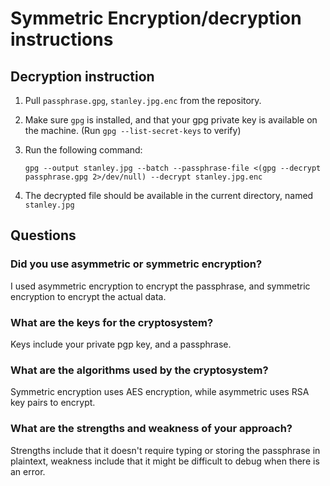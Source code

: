 # Symmetric Encryption/decryption instructions

## Decryption instruction

1. Pull `passphrase.gpg`, `stanley.jpg.enc` from the repository.
2. Make sure `gpg` is installed, and that your gpg private key is available on the machine. (Run `gpg --list-secret-keys` to verify)
3. Run the following command:

    ```
    gpg --output stanley.jpg --batch --passphrase-file <(gpg --decrypt passphrase.gpg 2>/dev/null) --decrypt stanley.jpg.enc
    ```
    
4. The decrypted file should be available in the current directory, named `stanley.jpg`

## Questions

### Did you use asymmetric or symmetric encryption?

I used asymmetric encryption to encrypt the passphrase, and symmetric encryption to encrypt the actual data.

### What are the keys for the cryptosystem? 

Keys include your private pgp key, and a passphrase.

### What are the algorithms used by the cryptosystem? 

Symmetric encryption uses AES encryption, while asymmetric uses RSA key pairs to encrypt.

### What are the strengths and weakness of your approach?

Strengths include that it doesn't require typing or storing the passphrase in plaintext, weakness include that it might be difficult to debug when there is an error.
